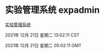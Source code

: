 # 实验管理系统 expadmin
[实验管理系统](http://59.174.25.102:56808/expadmin-782313d2-e1b1-4ea7-932e-3a55e6a1a4d0/)

2021年 12月 21日 星期二 13:02:11 CST

2021年 12月 21日 星期二 05:02:11 GMT
